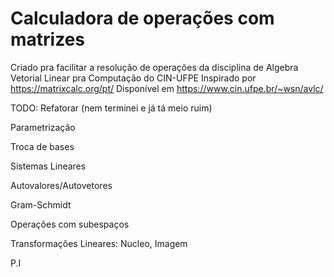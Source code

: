 # Calculadora de operações com matrizes
Criado pra facilitar a resolução de operações da disciplina de Algebra Vetorial Linear pra Computação do CIN-UFPE
Inspirado por https://matrixcalc.org/pt/
Disponível em https://www.cin.ufpe.br/~wsn/avlc/

TODO:
Refatorar (nem terminei e já tá meio ruim)

Parametrização

Troca de bases

Sistemas Lineares

Autovalores/Autovetores

Gram-Schmidt

Operações com subespaços

Transformações Lineares: Nucleo, Imagem

P.I
